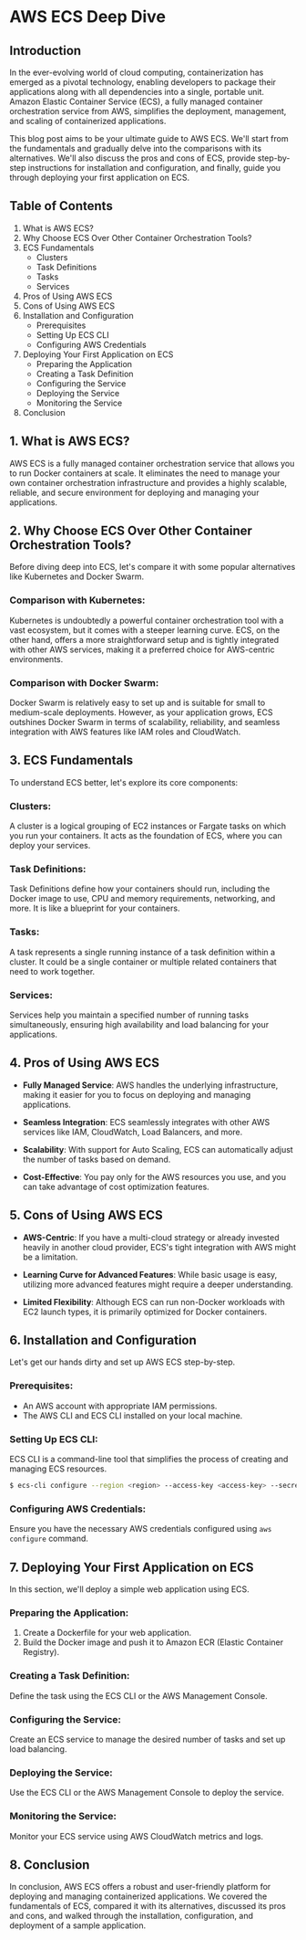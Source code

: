 # AWS ECS Deep Dive

## Introduction

In the ever-evolving world of cloud computing, containerization has emerged as a pivotal technology, enabling developers to package their applications along with all dependencies into a single, portable unit. Amazon Elastic Container Service (ECS), a fully managed container orchestration service from AWS, simplifies the deployment, management, and scaling of containerized applications.

This blog post aims to be your ultimate guide to AWS ECS. We'll start from the fundamentals and gradually delve into the comparisons with its alternatives. We'll also discuss the pros and cons of ECS, provide step-by-step instructions for installation and configuration, and finally, guide you through deploying your first application on ECS.

## Table of Contents
1. What is AWS ECS?
2. Why Choose ECS Over Other Container Orchestration Tools?
3. ECS Fundamentals
   - Clusters
   - Task Definitions
   - Tasks
   - Services
4. Pros of Using AWS ECS
5. Cons of Using AWS ECS
6. Installation and Configuration
   - Prerequisites
   - Setting Up ECS CLI
   - Configuring AWS Credentials
7. Deploying Your First Application on ECS
   - Preparing the Application
   - Creating a Task Definition
   - Configuring the Service
   - Deploying the Service
   - Monitoring the Service
8. Conclusion

## 1. What is AWS ECS?

AWS ECS is a fully managed container orchestration service that allows you to run Docker containers at scale. It eliminates the need to manage your own container orchestration infrastructure and provides a highly scalable, reliable, and secure environment for deploying and managing your applications.

## 2. Why Choose ECS Over Other Container Orchestration Tools?

Before diving deep into ECS, let's compare it with some popular alternatives like Kubernetes and Docker Swarm.

### Comparison with Kubernetes:

Kubernetes is undoubtedly a powerful container orchestration tool with a vast ecosystem, but it comes with a steeper learning curve. ECS, on the other hand, offers a more straightforward setup and is tightly integrated with other AWS services, making it a preferred choice for AWS-centric environments.

### Comparison with Docker Swarm:

Docker Swarm is relatively easy to set up and is suitable for small to medium-scale deployments. However, as your application grows, ECS outshines Docker Swarm in terms of scalability, reliability, and seamless integration with AWS features like IAM roles and CloudWatch.

## 3. ECS Fundamentals

To understand ECS better, let's explore its core components:

### Clusters:

A cluster is a logical grouping of EC2 instances or Fargate tasks on which you run your containers. It acts as the foundation of ECS, where you can deploy your services.

### Task Definitions:

Task Definitions define how your containers should run, including the Docker image to use, CPU and memory requirements, networking, and more. It is like a blueprint for your containers.

### Tasks:

A task represents a single running instance of a task definition within a cluster. It could be a single container or multiple related containers that need to work together.

### Services:

Services help you maintain a specified number of running tasks simultaneously, ensuring high availability and load balancing for your applications.

## 4. Pros of Using AWS ECS

- **Fully Managed Service**: AWS handles the underlying infrastructure, making it easier for you to focus on deploying and managing applications.

- **Seamless Integration**: ECS seamlessly integrates with other AWS services like IAM, CloudWatch, Load Balancers, and more.

- **Scalability**: With support for Auto Scaling, ECS can automatically adjust the number of tasks based on demand.

- **Cost-Effective**: You pay only for the AWS resources you use, and you can take advantage of cost optimization features.

## 5. Cons of Using AWS ECS

- **AWS-Centric**: If you have a multi-cloud strategy or already invested heavily in another cloud provider, ECS's tight integration with AWS might be a limitation.

- **Learning Curve for Advanced Features**: While basic usage is easy, utilizing more advanced features might require a deeper understanding.

- **Limited Flexibility**: Although ECS can run non-Docker workloads with EC2 launch types, it is primarily optimized for Docker containers.

## 6. Installation and Configuration

Let's get our hands dirty and set up AWS ECS step-by-step.

### Prerequisites:

- An AWS account with appropriate IAM permissions.
- The AWS CLI and ECS CLI installed on your local machine.

### Setting Up ECS CLI:

ECS CLI is a command-line tool that simplifies the process of creating and managing ECS resources.

```bash
$ ecs-cli configure --region <region> --access-key <access-key> --secret-key <secret-key> --cluster <cluster-name>
```

### Configuring AWS Credentials:

Ensure you have the necessary AWS credentials configured using `aws configure` command.

## 7. Deploying Your First Application on ECS

In this section, we'll deploy a simple web application using ECS.

### Preparing the Application:

1. Create a Dockerfile for your web application.
2. Build the Docker image and push it to Amazon ECR (Elastic Container Registry).

### Creating a Task Definition:

Define the task using the ECS CLI or the AWS Management Console.

### Configuring the Service:

Create an ECS service to manage the desired number of tasks and set up load balancing.

### Deploying the Service:

Use the ECS CLI or the AWS Management Console to deploy the service.

### Monitoring the Service:

Monitor your ECS service using AWS CloudWatch metrics and logs.

## 8. Conclusion

In conclusion, AWS ECS offers a robust and user-friendly platform for deploying and managing containerized applications. We covered the fundamentals of ECS, compared it with its alternatives, discussed its pros and cons, and walked through the installation, configuration, and deployment of a sample application.
